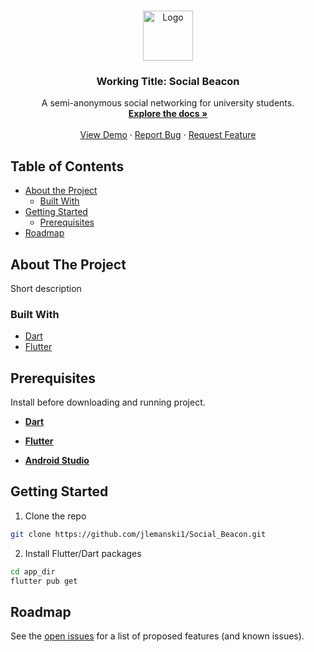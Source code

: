 

<!-- PROJECT LOGO -->
<br />
<p align="center">
  <a href="https://github.com/jlemanski1/Social_Beacon">
    <img src="images/logo.png" alt="Logo" width="80" height="80">
  </a>

  <h3 align="center">Working Title: Social Beacon</h3>

  <p align="center">
    A semi-anonymous social networking for university students.
    <br />
    <a href="https://github.com/jlemanski1/Social_Beacon"><strong>Explore the docs »</strong></a>
    <br />
    <br />
    <a href="https://github.com/jlemanski1/Social_Beacon">View Demo</a>
    ·
    <a href="https://github.com/jlemanski1/Social_Beacon/issues">Report Bug</a>
    ·
    <a href="https://github.com/jlemanski1/Social_Beacon/issues">Request Feature</a>
  </p>
</p>



<!-- TABLE OF CONTENTS -->
## Table of Contents

* [About the Project](#about-the-project)
  * [Built With](#built-with)
* [Getting Started](#getting-started)
  * [Prerequisites](#prerequisites)
* [Roadmap](#roadmap)

<!-- ABOUT THE PROJECT -->
## About The Project
Short description

### Built With

* [Dart](https://dart.dev/)
* [Flutter](https://flutter.dev/)

<!-- GETTING STARTED -->
## Prerequisites
Install before downloading and running project.
* [**Dart**](https://dart.dev/get-dart)

* [**Flutter**](https://flutter.dev/docs/get-started/install)

*  [**Android Studio**](https://developer.android.com/studio/install)

## Getting Started

1. Clone the repo
```sh
git clone https://github.com/jlemanski1/Social_Beacon.git
```
2. Install Flutter/Dart packages
```sh
cd app_dir
flutter pub get
```



<!-- ROADMAP -->
## Roadmap

See the [open issues](https://github.com/jlemanski1/Social_Beacon/issues) for a list of proposed features (and known issues).

